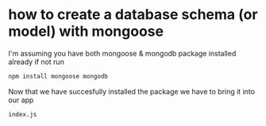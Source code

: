 # how to create a database schema (or model) with mongoose

I'm assuming you have both mongoose & mongodb package installed already if not run

```sh
npm install mongoose mongodb
```

Now that we have succesfully installed the package we have to bring it into our app

```sh
index.js




```
